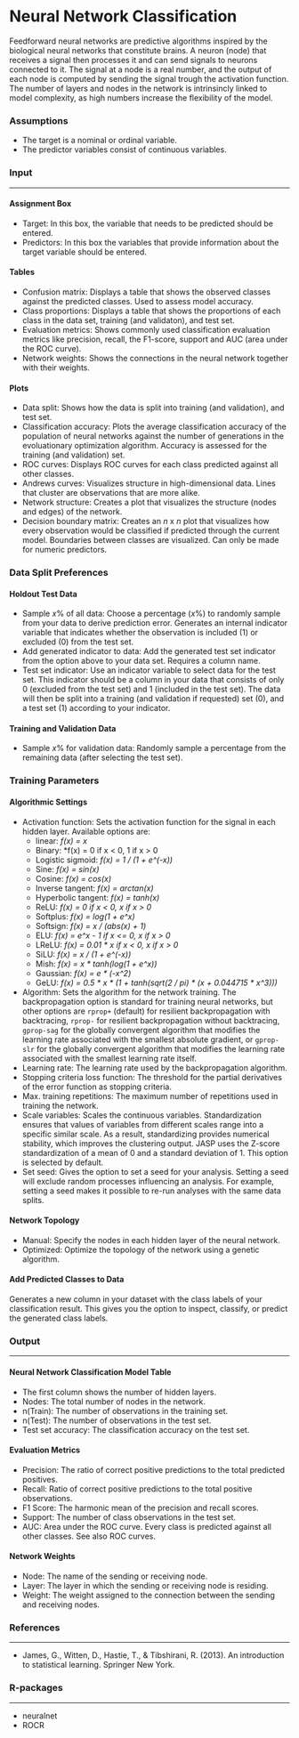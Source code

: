 Neural Network Classification
==========================

Feedforward neural networks are predictive algorithms inspired by the biological neural networks that constitute brains. A neuron (node) that receives a signal then processes it and can send signals to neurons connected to it. The signal at a node is a real number, and the output of each node is computed by sending the signal trough the activation function. The number of layers and nodes in the network is intrinsincly linked to model complexity, as high numbers increase the flexibility of the model.

### Assumptions
- The target is a nominal or ordinal variable. 
- The predictor variables consist of continuous variables.

### Input 
-------
#### Assignment Box 
- Target: In this box, the variable that needs to be predicted should be entered. 
- Predictors: In this box the variables that provide information about the target variable should be entered. 

#### Tables  
- Confusion matrix: Displays a table that shows the observed classes against the predicted classes. Used to assess model accuracy.
- Class proportions: Displays a table that shows the proportions of each class in the data set, training (and validaton), and test set.
- Evaluation metrics: Shows commonly used classification evaluation metrics like precision, recall, the F1-score, support and AUC (area under the ROC curve).
- Network weights: Shows the connections in the neural network together with their weights.

#### Plots
- Data split: Shows how the data is split into training (and validation), and test set.
- Classification accuracy: Plots the average classification accuracy of the population of neural networks against the number of generations in the evoluationary optimization algorithm. Accuracy is assessed for the training (and validation) set.
- ROC curves: Displays ROC curves for each class predicted against all other classes.
- Andrews curves: Visualizes structure in high-dimensional data. Lines that cluster are observations that are more alike.
- Network structure: Creates a plot that visualizes the structure (nodes and edges) of the network.
- Decision boundary matrix: Creates an *n* x *n* plot that visualizes how every observation would be classified if predicted through the current model. Boundaries between classes are visualized. Can only be made for numeric predictors.

### Data Split Preferences
#### Holdout Test Data
- Sample *x*% of all data: Choose a percentage (*x*%) to randomly sample from your data to derive prediction error. Generates an internal indicator variable that indicates whether the observation is included (1) or excluded (0) from the test set.
- Add generated indicator to data: Add the generated test set indicator from the option above to your data set. Requires a column name.
- Test set indicator: Use an indicator variable to select data for the test set. This indicator should be a column in your data that consists of only 0 (excluded from the test set) and 1 (included in the test set). The data will then be split into a training (and validation if requested) set (0), and a test set (1) according to your indicator.

#### Training and Validation Data
- Sample *x*% for validation data: Randomly sample a percentage from the remaining data (after selecting the test set).

### Training Parameters 
#### Algorithmic Settings
- Activation function: Sets the activation function for the signal in each hidden layer. Available options are:
  - linear: *f(x) = x*
  - Binary: *f(x) = 0 if x < 0, 1 if x > 0
  - Logistic sigmoid: *f(x) = 1 / (1 + e^(-x))*
  - Sine: *f(x) = sin(x)*
  - Cosine: *f(x) = cos(x)*
  - Inverse tangent: *f(x) = arctan(x)*
  - Hyperbolic tangent: *f(x) = tanh(x)*
  - ReLU: *f(x) =  0 if x < 0, x if x > 0*
  - Softplus: *f(x) = log(1 + e^x)*
  - Softsign: *f(x) = x / (abs(x) + 1)*
  - ELU: *f(x) = e^x - 1 if x <= 0, x if x > 0*
  - LReLU: *f(x) = 0.01 * x if x < 0, x if x > 0*
  - SiLU: *f(x) = x / (1 + e^(-x))*
  - Mish: *f(x) = x * tanh(log(1 + e^x))*
  - Gaussian: *f(x) = e * (-x^2)*
  - GeLU: *f(x) = 0.5 * x * (1 + tanh(sqrt(2 / pi) * (x + 0.044715 * x^3)))*
- Algorithm: Sets the algorithm for the network training. The backpropagation option is standard for training neural networks, but other options are `rprop+` (default) for resilient backpropagation with backtracing, `rprop-` for resilient backpropagation without backtracing, `gprop-sag` for the globally convergent algorithm that modifies the learning rate associated with the smallest absolute gradient, or `gprop-slr` for the globally convergent algorithm that modifies the learning rate associated with the smallest learning rate itself.
- Learning rate: The learning rate used by the backpropagation algorithm.
- Stopping criteria loss function: The threshold for the partial derivatives of the error function as stopping criteria.
- Max. training repetitions: The maximum number of repetitions used in training the network.
- Scale variables: Scales the continuous variables. Standardization ensures that values of variables from different scales range into a specific similar scale. As a result, standardizing provides numerical stability, which improves the clustering output. JASP uses the Z-score standardization of a mean of 0 and a standard deviation of 1. This option is selected by default.
- Set seed: Gives the option to set a seed for your analysis. Setting a seed will exclude random processes influencing an analysis. For example, setting a seed makes it possible to re-run analyses with the same data splits.

#### Network Topology
- Manual: Specify the nodes in each hidden layer of the neural network.
- Optimized: Optimize the topology of the network using a genetic algorithm.

#### Add Predicted Classes to Data
Generates a new column in your dataset with the class labels of your classification result. This gives you the option to inspect, classify, or predict the generated class labels.

### Output
-------

#### Neural Network Classification Model Table
- The first column shows the number of hidden layers.
- Nodes: The total number of nodes in the network.
- n(Train): The number of observations in the training set.
- n(Test): The number of observations in the test set.
- Test set accuracy: The classification accuracy on the test set.

#### Evaluation Metrics
- Precision: The ratio of correct positive predictions to the total predicted positives.
- Recall: Ratio of correct positive predictions to the total positive observations.
- F1 Score: The harmonic mean of the precision and recall scores.
- Support: The number of class observations in the test set.
- AUC: Area under the ROC curve. Every class is predicted against all other classes. See also ROC curves.

#### Network Weights
- Node: The name of the sending or receiving node.
- Layer: The layer in which the sending or receiving node is residing.
- Weight: The weight assigned to the connection between the sending and receiving nodes.

### References
-------
- James, G., Witten, D., Hastie, T., & Tibshirani, R. (2013). An introduction to statistical learning. Springer New York.

### R-packages 
--- 
- neuralnet
- ROCR